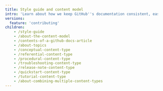 ```yaml
---
title: Style guide and content model
intro: 'Learn about how we keep GitHub''s documentation consistent, easy to follow, and maintainable.'
versions:
  feature: 'contributing'
children:
    - /style-guide
    - /about-the-content-model
    - /contents-of-a-github-docs-article
    - /about-topics
    - /conceptual-content-type
    - /referential-content-type
    - /procedural-content-type
    - /troubleshooting-content-type
    - /release-note-content-type
    - /quickstart-content-type
    - /tutorial-content-type
    - /about-combining-multiple-content-types
---
```


